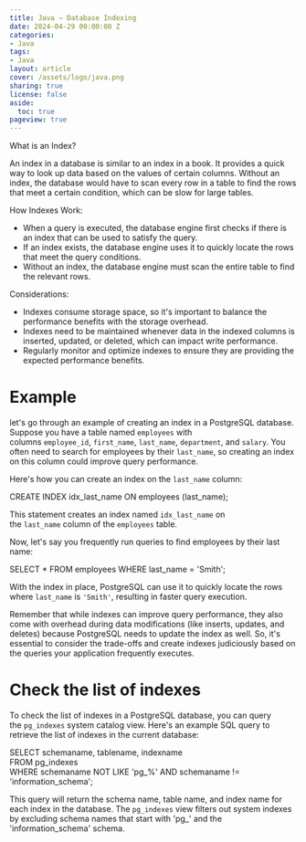 ```yaml
---
title: Java – Database Indexing
date: 2024-04-29 00:00:00 Z
categories:
- Java
tags:
- Java
layout: article
cover: /assets/logo/java.png
sharing: true
license: false
aside:
  toc: true
pageview: true
---
```


What is an Index?

An index in a database is similar to an index in a book. It provides a quick way to look up data based on the values of certain columns. Without an index, the database would have to scan every row in a table to find the rows that meet a certain condition, which can be slow for large tables.

How Indexes Work:

-   When a query is executed, the database engine first checks if there is an index that can be used to satisfy the query.
-   If an index exists, the database engine uses it to quickly locate the rows that meet the query conditions.
-   Without an index, the database engine must scan the entire table to find the relevant rows.

Considerations:

-   Indexes consume storage space, so it's important to balance the performance benefits with the storage overhead.
-   Indexes need to be maintained whenever data in the indexed columns is inserted, updated, or deleted, which can impact write performance.
-   Regularly monitor and optimize indexes to ensure they are providing the expected performance benefits.

Example
=======

let's go through an example of creating an index in a PostgreSQL database. Suppose you have a table named `employees` with columns `employee_id`, `first_name`, `last_name`, `department`, and `salary`. You often need to search for employees by their `last_name`, so creating an index on this column could improve query performance.

Here's how you can create an index on the `last_name` column:

CREATE INDEX idx_last_name ON employees (last_name);

This statement creates an index named `idx_last_name` on the `last_name` column of the `employees` table.

Now, let's say you frequently run queries to find employees by their last name:

SELECT * FROM employees WHERE last_name = 'Smith';

With the index in place, PostgreSQL can use it to quickly locate the rows where `last_name` is `'Smith'`, resulting in faster query execution.

Remember that while indexes can improve query performance, they also come with overhead during data modifications (like inserts, updates, and deletes) because PostgreSQL needs to update the index as well. So, it's essential to consider the trade-offs and create indexes judiciously based on the queries your application frequently executes.

Check the list of indexes
=========================

To check the list of indexes in a PostgreSQL database, you can query the `pg_indexes` system catalog view. Here's an example SQL query to retrieve the list of indexes in the current database:

SELECT schemaname, tablename, indexname\
FROM pg_indexes\
WHERE schemaname NOT LIKE 'pg_%' AND schemaname != 'information_schema';

This query will return the schema name, table name, and index name for each index in the database. The `pg_indexes` view filters out system indexes by excluding schema names that start with 'pg_' and the 'information_schema' schema.


